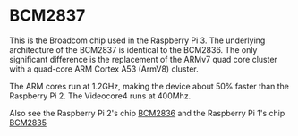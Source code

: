 
# BCM2837

This is the Broadcom chip used in the Raspberry Pi 3. The underlying architecture of the BCM2837 is identical to the BCM2836. The only significant difference is the replacement of the ARMv7 quad core cluster with a quad-core ARM Cortex A53 (ArmV8) cluster.

The ARM cores run at 1.2GHz, making the device about 50% faster than the Raspberry Pi 2. The Videocore4 runs at 400Mhz.

Also see the Raspberry Pi 2's chip [BCM2836](../bcm2836/README.md) and the Raspberry Pi 1's chip [BCM2835](../bcm2835/README.md)
